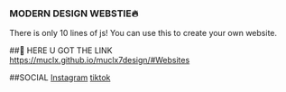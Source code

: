 ### MODERN DESIGN WEBSTIE🔥
There is only 10 lines of js! You can use this to create your own website.

##🔗 HERE U GOT THE LINK
https://muclx.github.io/muclx7design/#Websites

##SOCIAL
[Instagram](https://www.instagram.com/muclx7/)
[tiktok]([https://www.instagram.com/muclx7/](https://www.tiktok.com/@muclx8)https://www.tiktok.com/@muclx8)
